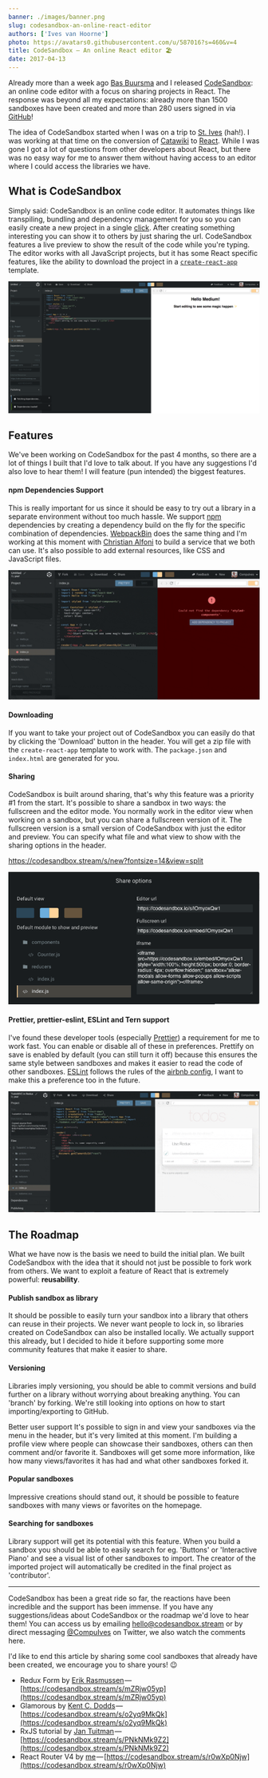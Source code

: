 ```yaml
---
banner: ./images/banner.png
slug: codesandbox-an-online-react-editor
authors: ['Ives van Hoorne']
photo: https://avatars0.githubusercontent.com/u/587016?s=460&v=4
title: CodeSandbox — An online React editor 🏖
date: 2017-04-13
---
```


Already more than a week ago [Bas Buursma](https://twitter.com/bazzjuh) and I
released [CodeSandbox](https://codesandbox.stream): an online code editor with a
focus on sharing projects in React. The response was beyond all my expectations:
already more than 1500 sandboxes have been created and more than 280 users
signed in via [GitHub](https://github.com)!

The idea of CodeSandbox started when I was on a trip to
[St. Ives](https://en.wikipedia.org/wiki/St_Ives,_Cornwall) (hah!). I was
working at that time on the conversion of [Catawiki](https://catawiki.com) to
[React](https://github.com/facebook/react). While I was gone I got a lot of
questions from other developers about React, but there was no easy way for me to
answer them without having access to an editor where I could access the
libraries we have.

## What is CodeSandbox

Simply said: CodeSandbox is an online code editor. It automates things like
transpiling, bundling and dependency management for you so you can easily create
a new project in a single [click](https://codesandbox.stream/s/new). After creating
something interesting you can show it to others by just sharing the url.
CodeSandbox features a live preview to show the result of the code while you're
typing. The editor works with all JavaScript projects, but it has some React
specific features, like the ability to download the project in a
[`create-react-app`](https://github.com/facebook/create-react-app) template.

![The editor itself](./images/0.png)

## Features

We've been working on CodeSandbox for the past 4 months, so there are a lot of
things I built that I'd love to talk about. If you have any suggestions I'd also
love to hear them! I will feature (pun intended) the biggest features.

#### npm Dependencies Support

This is really important for us since it should be easy to try out a library in
a separate environment without too much hassle. We support
[npm](https://npmjs.com) dependencies by creating a dependency build on the fly
for the specific combination of dependencies.
[WebpackBin](https://github.com/cerebral/webpackbin) does the same thing and I'm
working at this moment with
[Christian Alfoni](https://twitter.com/christianalfoni) to build a service that
we both can use. It's also possible to add external resources, like CSS and
JavaScript files.

![Adding a missing dependency](./images/1.gif)

#### Downloading

If you want to take your project out of CodeSandbox you can easily do that by
clicking the 'Download' button in the header. You will get a zip file with the
`create-react-app` template to work with. The `package.json` and `index.html`
are generated for you.

#### Sharing

CodeSandbox is built around sharing, that's why this feature was a priority #1
from the start. It's possible to share a sandbox in two ways: the fullscreen and
the editor mode. You normally work in the editor view when working on a sandbox,
but you can share a fullscreen version of it. The fullscreen version is a small
version of CodeSandbox with just the editor and preview. You can specify what
file and what view to show with the sharing options in the header.

<!-- https://new.codesandbox.stream -->

https://codesandbox.stream/s/new?fontsize=14&view=split

![The share options](./images/2.png)

#### Prettier, prettier-eslint, ESLint and Tern support

I've found these developer tools (especially
[Prettier](https://github.com/prettier/prettier)) a requirement for me to work
fast. You can enable or disable all of these in preferences. Prettify on save is
enabled by default (you can still turn it off) because this ensures the same
style between sandboxes and makes it easier to read the code of other sandboxes.
[ESLint](https://github.com/eslint/eslint) follows the rules of the
[airbnb config](https://github.com/airbnb/javascript/tree/master/packages/eslint-config-airbnb),
I want to make this a preference too in the future.

![So pretty!](./images/3.gif)

## The Roadmap

What we have now is the basis we need to build the initial plan. We built
CodeSandbox with the idea that it should not just be possible to fork work from
others. We want to exploit a feature of React that is extremely powerful:
**reusability**.

#### Publish sandbox as library

It should be possible to easily turn your sandbox into a library that others can
reuse in their projects. We never want people to lock in, so libraries created
on CodeSandbox can also be installed locally. We actually support this already,
but I decided to hide it before supporting some more community features that
make it easier to share.

#### Versioning

Libraries imply versioning, you should be able to commit versions and build
further on a library without worrying about breaking anything. You can 'branch'
by forking. We're still looking into options on how to start importing/exporting
to GitHub.

Better user support It's possible to sign in and view your sandboxes via the
menu in the header, but it's very limited at this moment. I'm building a profile
view where people can showcase their sandboxes, others can then comment and/or
favorite it. Sandboxes will get some more information, like how many
views/favorites it has had and what other sandboxes forked it.

#### Popular sandboxes

Impressive creations should stand out, it should be possible to feature
sandboxes with many views or favorites on the homepage.

#### Searching for sandboxes

Library support will get its potential with this feature. When you build a
sandbox you should be able to easily search for eg. 'Buttons' or 'Interactive
Piano' and see a visual list of other sandboxes to import. The creator of the
imported project will automatically be credited in the final project as
'contributor'.

---

CodeSandbox has been a great ride so far, the reactions have been incredible and
the support has been immense. If you have any suggestions/ideas about
CodeSandbox or the roadmap we'd love to hear them! You can access us by emailing
hello@codesandbox.stream or by direct messaging
[@CompuIves](https://twitter.com/CompuIves) on Twitter, we also watch the
comments here.

I'd like to end this article by sharing some cool sandboxes that already have
been created, we encourage you to share yours! 😉

- Redux Form by
  [Erik Rasmussen](https://twitter.com/erikras) — [https://codesandbox.stream/s/mZRjw05yp](https://codesandbox.stream/s/mZRjw05yp)
- Glamorous by
  [Kent C. Dodds](https://twitter.com/kentcdodds) — [https://codesandbox.stream/s/o2yq9MkQk](https://codesandbox.stream/s/o2yq9MkQk)
- RxJS tutorial by
  [Jan Tuitman](https://codesandbox.stream/u/jantuitman) — [https://codesandbox.stream/s/PNkNMk9Z2](https://codesandbox.stream/s/PNkNMk9Z2)
- React Router V4 by
  [me](https://twitter.com/CompuIves) — [https://codesandbox.stream/s/r0wXp0Njw](https://codesandbox.stream/s/r0wXp0Njw)
